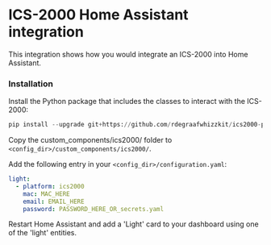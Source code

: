 # ICS-2000 Home Assistant integration

This integration shows how you would integrate an ICS-2000 into Home Assistant.

### Installation
Install the Python package that includes the classes to interact with the ICS-2000:
```python
pip install --upgrade git+https://github.com/rdegraafwhizzkit/ics2000-python@master#egg=ics2000

```

Copy the custom_components/ics2000/ folder to `<config_dir>/custom_components/ics2000/`.

Add the following entry in your `<config_dir>/configuration.yaml`:

```yaml
light:                                      
  - platform: ics2000                       
    mac: MAC_HERE                
    email: EMAIL_HERE     
    password: PASSWORD_HERE_OR_secrets.yaml
```

Restart Home Assistant and add a 'Light' card to your dashboard using one of the 'light' entities.

